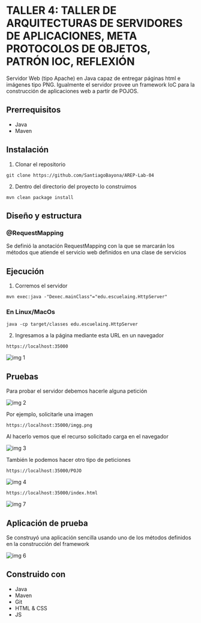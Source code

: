 # TALLER 4: TALLER DE ARQUITECTURAS DE SERVIDORES DE APLICACIONES, META PROTOCOLOS DE OBJETOS, PATRÓN IOC, REFLEXIÓN

Servidor Web (tipo Apache) en Java capaz de entregar páginas html e imágenes tipo PNG. Igualmente el servidor provee un framework IoC para la construcción de aplicaciones web a partir de POJOS.

## Prerrequisitos
- Java
- Maven

## Instalación

1. Clonar el repositorio

```
git clone https://github.com/SantiagoBayona/AREP-Lab-04
```

2. Dentro del directorio del proyecto lo construimos

```
mvn clean package install
```

## Diseño y estructura

### @RequestMapping
Se definió la anotación RequestMapping con la que se marcarán los métodos que atiende el servicio web definidos en una clase de servicios

## Ejecución

1. Corremos el servidor

```
mvn exec:java -"Dexec.mainClass"="edu.escuelaing.HttpServer"
```

### En Linux/MacOs

```
java -cp target/classes edu.escuelaing.HttpServer
```

2. Ingresamos a la página mediante esta URL en un navegador

```
https://localhost:35000
```
![img 1](https://github.com/SantiagoBayona/AREP-Lab-04/assets/64861204/082a2c3c-2ed9-4fff-9201-8c91c592fcb7)

## Pruebas

Para probar el servidor debemos hacerle alguna petición

![img 2](https://github.com/SantiagoBayona/AREP-Lab-04/assets/64861204/ddecf8ad-5267-46b7-af59-200c0ebd15e7)

Por ejemplo, solicitarle una imagen

```
https://localhost:35000/imgg.png
```

Al hacerlo vemos que el recurso solicitado carga en el navegador

![img 3](https://github.com/SantiagoBayona/AREP-Lab-04/assets/64861204/e38d6b0d-9aec-4b0f-ba92-5d19b6a03b7c)

También le podemos hacer otro tipo de peticiones

```
https://localhost:35000/POJO
```

![img 4](https://github.com/SantiagoBayona/AREP-Lab-04/assets/64861204/42a7860b-3db7-4667-a090-be4fe0ee1803)

```
https://localhost:35000/index.html
```

![img 7](https://github.com/SantiagoBayona/AREP-Lab-04/assets/64861204/156cf8f2-1ff4-4102-8de4-6f9b9aa58718)

## Aplicación de prueba

Se construyó una aplicación sencilla usando uno de los métodos definidos en la construcción del framework

![img 6](https://github.com/SantiagoBayona/AREP-Lab-04/assets/64861204/152a3412-e0aa-46bc-8e3c-02ad24de7210)

## Construido con

* Java
* Maven
* Git
* HTML & CSS
* JS
